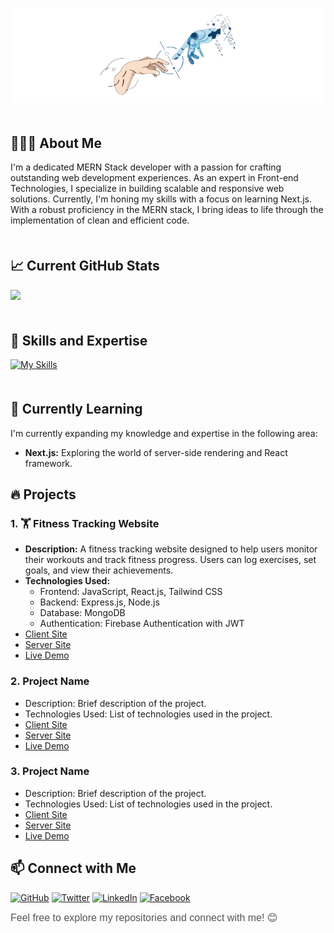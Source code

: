<p align="center">
  <img src="./assets/White_Minimalist_Profile_LinkedIn_Banner-removebg-preview.png" alt="Github Banner" style="max-width: 100%;">
</p>
<div  style="margin-top: 50px; margin-bottom: 50px;" ></div>

## 👨🏽‍💻 About Me

I'm a dedicated MERN Stack developer with a passion for crafting outstanding web development experiences. As an expert in Front-end Technologies, I specialize in building scalable and responsive web solutions. Currently, I'm honing my skills with a focus on learning Next.js. With a robust proficiency in the MERN stack, I bring ideas to life through the implementation of clean and efficient code.

<div  style="margin-top: 50px; margin-bottom: 50px;" ></div>

## 📈 Current GitHub Stats

[![](https://raw.githubusercontent.com/naymhossen1b/naymhossen/master/profile-summary-card-output/blue_green/0-profile-details.svg)](https://github.com/naymhossen1b)

<div  style="margin-top: 50px; margin-bottom: 50px;" ></div>

<!-- Technologies & Tools -->

## 🚀 Skills and Expertise

[![My Skills](https://skillicons.dev/icons?i=html,css,tailwindcss,bootstrap,javascript,git,github,react,nextjs,nodejs,express,mongodb,figma,vscode,&theme=light)](https://skillicons.dev)

<div  style="margin-top: 50px; margin-bottom: 0px;" ></div>
<!-- Currently Learning -->

## 🌱 Currently Learning

I'm currently expanding my knowledge and expertise in the following area:

- **Next.js:** Exploring the world of server-side rendering and React framework.

## 🔥 Projects

### 1. 🏋️ Fitness Tracking Website
- **Description:** A fitness tracking website designed to help users monitor their workouts and track fitness progress. Users can log exercises, set goals, and view their achievements.
- **Technologies Used:**
  - Frontend: JavaScript, React.js, Tailwind CSS
  - Backend: Express.js, Node.js
  - Database: MongoDB
  - Authentication: Firebase Authentication with JWT
- [Client Site](https://github.com/naymhossen1b/Fintex-Fitness-Client-Code)
- [Server Site](https://github.com/naymhossen1b/Fintex-Fitness-Server-Code-)
- [Live Demo](https://fintex-fitness.netlify.app)

### 2. Project Name
- Description: Brief description of the project.
- Technologies Used: List of technologies used in the project.
- [Client Site](https://github.com/your-username/project-name-1)
- [Server Site](https://github.com/your-username/project-name-1)
- [Live Demo](https://your-live-demo-link.com)

### 3. Project Name
- Description: Brief description of the project.
- Technologies Used: List of technologies used in the project.
- [Client Site](https://github.com/your-username/project-name-1)
- [Server Site](https://github.com/your-username/project-name-1)
- [Live Demo](https://your-live-demo-link.com)

## 📫 Connect with Me

[![GitHub](https://img.shields.io/badge/GitHub-naymhossen1b-181717?logo=github&logoColor=white)](https://github.com/naymhossen1b)
[![Twitter](https://img.shields.io/badge/Twitter-naymhossen1b-1DA1F2?logo=twitter&logoColor=white)](https://twitter.com/naymhossen1b)
[![LinkedIn](https://img.shields.io/badge/LinkedIn-Naym%20Hossen-0077B5?logo=linkedin&logoColor=white)](https://www.linkedin.com/in/naymhossen1b/)
[![Facebook](https://img.shields.io/badge/Facebook-Naym%20Hossen-1877F2?logo=facebook&logoColor=white)](https://www.facebook.com/naymhossen1b/)

<span style="color: #555; font-family: 'Helvetica', sans-serif; font-size: 16px;">Feel free to explore my repositories and connect with me! 😊</span>
